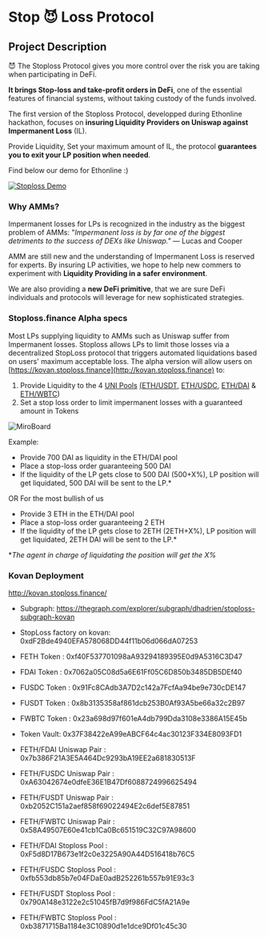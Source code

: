 # Stop 😈 Loss Protocol

## Project Description

😈 The Stoploss Protocol gives you more control over the risk you are taking when participating in DeFi.

**It brings Stop-loss and take-profit orders in DeFi**, one of the essential features of financial systems, without taking custody of the funds involved.

The first version of the Stoploss Protocol, developped during Ethonline hackathon, focuses on **insuring Liquidity Providers on Uniswap against Impermanent Loss** (IL).

Provide Liquidity, Set your maximum amount of IL, the protocol **guarantees you to exit your LP position when needed**.

Find below our demo for Ethonline :)

[![Stoploss Demo](https://img.youtube.com/vi/qpoUf3ILZNs/0.jpg)](https://www.youtube.com/watch?v=qpoUf3ILZNs "stoploss@ethonline")

### Why AMMs?

Impermanent losses for LPs is recognized in the industry as the biggest problem of AMMs: "*Impermanent loss is by far one of the biggest detriments to the success of DEXs like Uniswap."* — Lucas and Cooper

AMM are still new and the understanding of Impermanent Loss is reserved for experts. By insuring LP activities, we hope to help new commers to experiment with **Liquidity Providing in a safer environment**. 

We are also providing a **new DeFi primitive**, that we are sure DeFi individuals and protocols will leverage for new sophisticated strategies.

### Stoploss.finance Alpha specs

Most LPs supplying liquidity to AMMs such as Uniswap suffer from Impermanent losses. Stoploss allows LPs to limit those losses via a decentralized StopLoss protocol that triggers automated liquidations based on users' maximum acceptable loss.
The alpha version will allow users on [https://kovan.stoploss.finance](http://kovan.stoploss.finance)  to: 
1. Provide Liquidity to the 4 [UNI Pools](https://app.uniswap.org/#/uni) [(](https://uniswap.org/blog/uni/)[ETH/USDT](https://uniswap.info/pair/0x0d4a11d5eeaac28ec3f61d100daf4d40471f1852), [ETH/USDC,](https://uniswap.info/pair/0xb4e16d0168e52d35cacd2c6185b44281ec28c9dc) [ETH/DAI](https://uniswap.info/pair/0xa478c2975ab1ea89e8196811f51a7b7ade33eb11) & [ETH/WBTC](https://uniswap.info/pair/0xbb2b8038a1640196fbe3e38816f3e67cba72d940))
2. Set a stop loss order to limit impermanent losses with a guaranteed amount in Tokens

![MiroBoard](https://drive.google.com/uc?export=view&id=1ZaDDQf9Ccfw1hVstczXKTQ9biqd3Ytu-)

Example: 

- Provide 700 DAI as liquidity in the ETH/DAI pool
- Place a stop-loss order guaranteeing 500 DAI
- If the liquidity of the LP gets close to 500 DAI (500+X%), LP position will get liquidated, 500 DAI will be sent to the LP.*

OR For the most bullish of us

- Provide 3 ETH in the ETH/DAI pool
- Place a stop-loss order guaranteeing 2 ETH
- If the liquidity of the LP gets close to 2ETH (2ETH+X%), LP position will get liquidated, 2ETH DAI will be sent to the LP.*

**The agent in charge of liquidating the position will get the X%*



### Kovan Deployment

http://kovan.stoploss.finance/

- Subgraph: https://thegraph.com/explorer/subgraph/dhadrien/stoploss-subgraph-kovan

- StopLoss factory on kovan: 0xdF2Bde4940EFA578068DD44f11b06d066dA07253

- FETH Token : 0xf40F537701098aA93294189395E0d9A5316C3D47
- FDAI Token : 0x7062a05C08d5a6E61Ff05C6D850b3485DB5DEf40
- FUSDC Token : 0x91Fc8CAdb3A7D2c142a7FcfAa94be9e730cDE147
- FUSDT Token : 0x8b3135358af861dcb253B0Af93A5be66a32c2B97
- FWBTC Token : 0x23a698d97f601eA4db799Dda3108e3386A15E45b

- Token Vault: 0x37F38422eA99eABCF64c4ac30123F334E8093FD1

- FETH/FDAI Uniswap Pair : 0x7b386F21A3E5A464Dc9293bA19EE2a681830513F
- FETH/FUSDC Uniswap Pair : 0xA63042674e0dfeE36E1B47Df6088724996625494
- FETH/FUSDT Uniswap Pair : 0xb2052C151a2aef858f69022494E2c6def5E87851
- FETH/FWBTC Uniswap Pair : 0x58A49507E60e41cb1Ca0Bc651519C32C97A98600
- FETH/FDAI Stoploss Pool : 0xF5d8D17B673e1f2c0e3225A90A44D516418b76C5
- FETH/FUSDC Stoploss Pool : 0xfb553db85b7e04FDaE0adB252261b557b91E93c3
- FETH/FUSDT Stoploss Pool : 0x790A148e3122e2c51045fB7d9f986FdC5fA21A9e
- FETH/FWBTC Stoploss Pool : 0xb3871715Ba1184e3C10890d1e1dce9Df01c45c30
